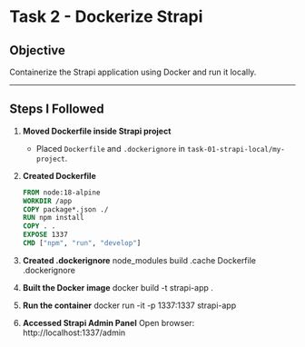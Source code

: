 # Task 2 - Dockerize Strapi

## Objective
Containerize the Strapi application using Docker and run it locally.

---

## Steps I Followed

1. **Moved Dockerfile inside Strapi project**
   - Placed `Dockerfile` and `.dockerignore` in `task-01-strapi-local/my-project`.

2. **Created Dockerfile**
   ```dockerfile
   FROM node:18-alpine
   WORKDIR /app
   COPY package*.json ./
   RUN npm install
   COPY . .
   EXPOSE 1337
   CMD ["npm", "run", "develop"]

3. **Created .dockerignore**
    node_modules
    build
    .cache
    Dockerfile
    .dockerignore

4. **Built the Docker image**
    docker build -t strapi-app .

5. **Run the container**
    docker run -it -p 1337:1337 strapi-app

6. **Accessed Strapi Admin Panel**
    Open browser: http://localhost:1337/admin